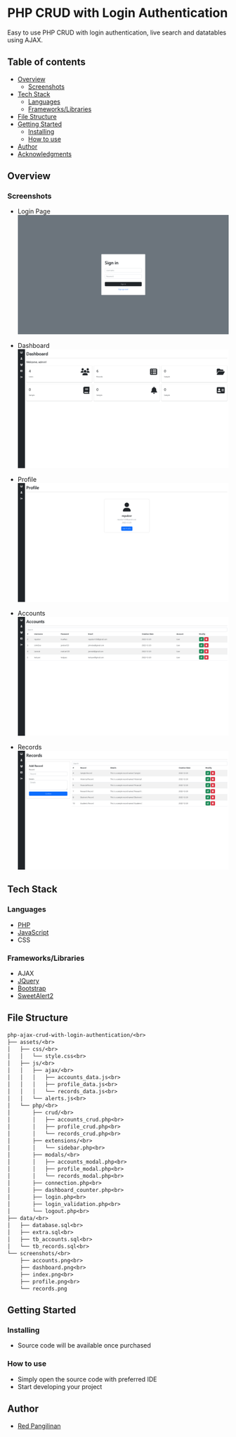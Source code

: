# PHP CRUD with Login Authentication

Easy to use PHP CRUD with login authentication, live search and datatables using AJAX.

## Table of contents

- [Overview](#overview)
  - [Screenshots](#screenshots)
- [Tech Stack](#tech-stack)
  - [Languages](#built-with)
  - [Frameworks/Libraries](#frameworks/libraries)
- [File Structure](#file-structure)
- [Getting Started](#getting-started)
  - [Installing](#installing)
  - [How to use](#how-to-use)
- [Author](#author)
- [Acknowledgments](#acknowledgments)

## Overview
### Screenshots

- Login Page
![](./screenshots/index.png)

- Dashboard
![](./screenshots/dashboard.png)

- Profile
![](./screenshots/profile.png)

- Accounts
![](./screenshots/accounts.png)

- Records
![](./screenshots/records.png)

## Tech Stack

### Languages
- [PHP](https://www.php.net/)
- [JavaScript](https://www.javascript.com/)
- CSS

### Frameworks/Libraries
- AJAX
- [JQuery](https://jquery.com/)
- [Bootstrap](https://getbootstrap.com/)
- [SweetAlert2](https://sweetalert2.github.io/)

## File Structure

```
php-ajax-crud-with-login-authentication/<br>
├── assets/<br>
│   ├── css/<br>
│   │   └── style.css<br>
│   ├── js/<br>
│   │   ├── ajax/<br>
│   │   │   ├── accounts_data.js<br>
│   │   │   ├── profile_data.js<br>
│   │   │   └── records_data.js<br>
│   │   └── alerts.js<br>
│   └── php/<br>
│       ├── crud/<br>
│       │   ├── accounts_crud.php<br>
│       │   ├── profile_crud.php<br>
│       │   └── records_crud.php<br>
│       ├── extensions/<br>
│       │   └── sidebar.php<br>
│       ├── modals/<br>
│       │   ├── accounts_modal.php<br>
│       │   ├── profile_modal.php<br>
│       │   └── records_modal.php<br>
│       ├── connection.php<br>
│       ├── dashboard_counter.php<br>
│       ├── login.php<br>
│       ├── login_validation.php<br>
│       └── logout.php<br>
├── data/<br>
│   ├── database.sql<br>
│   ├── extra.sql<br>
│   ├── tb_accounts.sql<br>
│   └── tb_records.sql<br>
└── screenshots/<br>
    ├── accounts.png<br>
    ├── dashboard.png<br>
    ├── index.png<br>
    ├── profile.png<br>
    └── records.png
```

## Getting Started

### Installing

* Source code will be available once purchased

### How to use

* Simply open the source code with preferred IDE
* Start developing your project

## Author

- [Red Pangilinan](https://redpangilinan.github.io/portfolio/)
